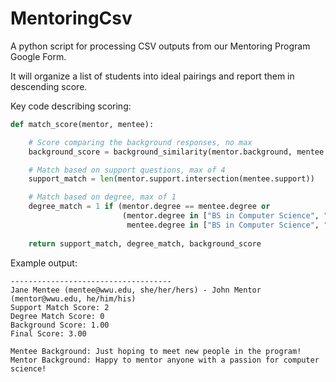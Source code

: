# MentoringCsv

A python script for processing CSV outputs from our Mentoring Program Google Form.

It will organize a list of students into ideal pairings and report them in descending score.

Key code describing scoring:
```py
def match_score(mentor, mentee):

    # Score comparing the background responses, no max
    background_score = background_similarity(mentor.background, mentee.background)

    # Match based on support questions, max of 4
    support_match = len(mentor.support.intersection(mentee.support))

    # Match based on degree, max of 1
    degree_match = 1 if (mentor.degree == mentee.degree or 
                         (mentor.degree in ["BS in Computer Science", "MS in Computer Science"] and 
                          mentee.degree in ["BS in Computer Science", "MS in Computer Science"])) else 0
    
    return support_match, degree_match, background_score
```
Example output:
```
------------------------------------
Jane Mentee (mentee@wwu.edu, she/her/hers) - John Mentor (mentor@wwu.edu, he/him/his)
Support Match Score: 2
Degree Match Score: 0
Background Score: 1.00
Final Score: 3.00

Mentee Background: Just hoping to meet new people in the program!
Mentor Background: Happy to mentor anyone with a passion for computer science!
```